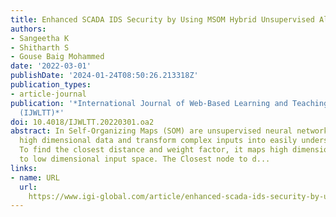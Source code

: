 ```yaml
---
title: Enhanced SCADA IDS Security by Using MSOM Hybrid Unsupervised Algorithm
authors:
- Sangeetha K
- Shitharth S
- Gouse Baig Mohammed
date: '2022-03-01'
publishDate: '2024-01-24T08:50:26.213318Z'
publication_types:
- article-journal
publication: '*International Journal of Web-Based Learning and Teaching Technologies
  (IJWLTT)*'
doi: 10.4018/IJWLTT.20220301.oa2
abstract: In Self-Organizing Maps (SOM) are unsupervised neural networks that cluster
  high dimensional data and transform complex inputs into easily understandable inputs.
  To find the closest distance and weight factor, it maps high dimensional input space
  to low dimensional input space. The Closest node to d...
links:
- name: URL
  url: 
    https://www.igi-global.com/article/enhanced-scada-ids-security-by-using-msom-hybrid-unsupervised-algorithm/www.igi-global.com/article/enhanced-scada-ids-security-by-using-msom-hybrid-unsupervised-algorithm/281236
---
```

